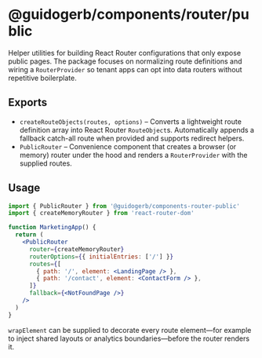 # @guidogerb/components/router/public

Helper utilities for building React Router configurations that only expose
public pages. The package focuses on normalizing route definitions and wiring a
`RouterProvider` so tenant apps can opt into data routers without repetitive
boilerplate.

## Exports

- `createRouteObjects(routes, options)` – Converts a lightweight route
  definition array into React Router `RouteObject`s. Automatically appends a
  fallback catch-all route when provided and supports redirect helpers.
- `PublicRouter` – Convenience component that creates a browser (or memory)
  router under the hood and renders a `RouterProvider` with the supplied routes.

## Usage

```jsx
import { PublicRouter } from '@guidogerb/components-router-public'
import { createMemoryRouter } from 'react-router-dom'

function MarketingApp() {
  return (
    <PublicRouter
      router={createMemoryRouter}
      routerOptions={{ initialEntries: ['/'] }}
      routes={[
        { path: '/', element: <LandingPage /> },
        { path: '/contact', element: <ContactForm /> },
      ]}
      fallback={<NotFoundPage />}
    />
  )
}
```

`wrapElement` can be supplied to decorate every route element—for example to
inject shared layouts or analytics boundaries—before the router renders it.
